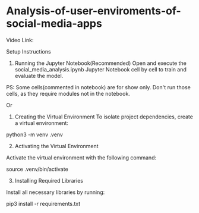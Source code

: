 # Analysis-of-user-enviroments-of-social-media-apps
Video Link:


Setup Instructions
1. Running the Jupyter Notebook(Recommended)
Open and execute the social_media_analysis.ipynb Jupyter Notebook cell by cell to train and evaluate the model.

PS: Some cells(commented in notebook) are for show only. Don't run those cells, as they require modules not in the notebook.

Or
1. Creating the Virtual Environment
To isolate project dependencies, create a virtual environment:

python3 -m venv .venv

2. Activating the Virtual Environment

Activate the virtual environment with the following command:

source .venv/bin/activate

3. Installing Required Libraries

Install all necessary libraries by running:

pip3 install -r requirements.txt
